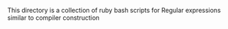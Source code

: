 This directory is a collection of ruby bash scripts for Regular expressions similar to compiler construction
